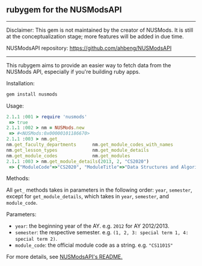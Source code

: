 rubygem for the NUSModsAPI
---

---

Disclaimer: This gem is not maintained by the creator of NUSMods. It is still
at the conceptualization stage; more features will be added in due time.

NUSModsAPI repository: https://github.com/ahbeng/NUSModsAPI

---

This rubygem aims to provide an easier way to fetch data from the NUSMods API,
especially if you're building ruby apps.

Installation:

```sh
gem install nusmods
```

Usage:

```rb
2.1.1 :001 > require 'nusmods'
 => true
2.1.1 :002 > nm = NUSMods.new
 => #<NUSMods:0x00000101186670>
2.1.1 :003 > nm.get_
nm.get_faculty_departments      nm.get_module_codes_with_names
nm.get_lesson_types             nm.get_module_details
nm.get_module_codes             nm.get_modules
2.1.1 :003 > nm.get_module_details(2013, 2, "CS2020")
 => {"ModuleCode"=>"CS2020", "ModuleTitle"=>"Data Structures and Algorithms Accelerated", "Department"=>"COMPUTER SCIENCE", "ModuleDescription"=>"This module is an accelerated version that combines CS1020 and CS2010. It continues the introduction in CS1010, and emphasises object-oriented programming with application to data structures. Topics covered include object-oriented p..
```

Methods:

All `get_` methods takes in parameters in the following order: `year`, `semester`, except for `get_module_details`, which takes in `year`, `semester`, and `module_code`. 

Parameters:

* `year`: the beginning year of the AY. e.g. `2012` for AY 2012/2013.
* `semester`: the respective semester. e.g. `(1, 2, 3: special term 1, 4: special term 2)`.
* `module_code`: the official module code as a string. e.g. `"CS1101S"`

For more details, see [NUSModsAPI's README.][1]


  [1]: https://github.com/ahbeng/NUSModsAPI/blob/master/README.md`
